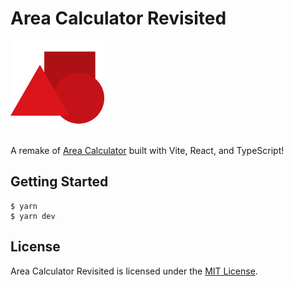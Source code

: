 # Area Calculator Revisited

<img src="./docs/icon.svg" height="150" title="Area Calculator Revisited icon" />

A remake of [Area Calculator](https://github.com/hildergill/area-calculator) built with Vite, React, and TypeScript!

## Getting Started

```
$ yarn
$ yarn dev
```

## License

Area Calculator Revisited is licensed under the [MIT License](./LICENSE).
